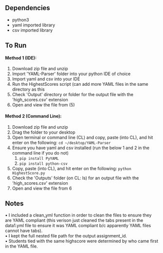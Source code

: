 ## Dependencies

- python3
- yaml imported library
- csv imported library

## To Run

#### Method 1 (IDE):
1. Download zip file and unzip
2. Import 'YAML-Parser' folder into your python IDE of choice
3. Import yaml and csv into your IDE
4. Run the HighestScores script (can add more YAML files in the same directory as this
5. Check 'Output' directory or folder for the output file with the 'high_scores.csv' extension
6. Open and view the file from (5)

#### Method 2 (Command Line):
1. Download zip file and unzip
2. Drag the folder to your desktop
3. Open terminal or command line (CL) and copy, paste (into CL), and hit enter on the following: `cd ~/desktop/YAML-Parser`
4. Ensure you have yaml and csv installed (run the below 1 and 2 in the command line if you do not)
	1. `pip install PyYAML`
	2. `pip install python-csv`
5. Copy, paste (into CL), and hit enter on the following: `python HighestScore.py` 
6. Check the 'Outputs' folder (on CL: ls) for an output file with the 'high_scores.csv' extension
7. Open and view the file from 6

## Notes

• I included a clean_yml function in order to clean the files to ensure they are YAML compliant (this verison just cleaned the tabs present in the data1.yml file to ensure it was YAML compliant b/c apparently YAML files cannot have tabs).  
• I kept the full nested file path for the output assignment_id.  
• Students tied with the same highscore were determined by who came first in the YAML file. 